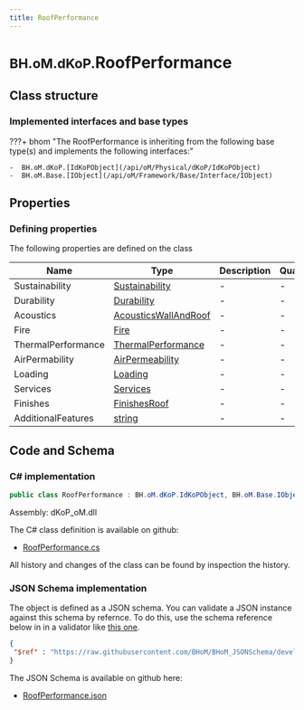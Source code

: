 ```yaml
---
title: RoofPerformance
---
```


# <small>BH.oM.dKoP.</small>**RoofPerformance**



## Class structure

### Implemented interfaces and base types

???+ bhom "The RoofPerformance is inheriting from the following base type(s) and implements the following interfaces:"

    -  BH.oM.dKoP.[IdKoPObject](/api/oM/Physical/dKoP/IdKoPObject)
    -  BH.oM.Base.[IObject](/api/oM/Framework/Base/Interface/IObject)


## Properties



### Defining properties

The following properties are defined on the class

| Name             | Type             | Description      | Quantity         |
|------------------|------------------|------------------|------------------|
| Sustainability | [Sustainability](/api/oM/Physical/dKoP/Performance/Sustainability/Sustainability) | - | - |
| Durability | [Durability](/api/oM/Physical/dKoP/Performance/Durability/Durability) | - | - |
| Acoustics | [AcousticsWallAndRoof](/api/oM/Physical/dKoP/Performance/Acoustics/AcousticsWallAndRoof) | - | - |
| Fire | [Fire](/api/oM/Physical/dKoP/Performance/Fire/Fire) | - | - |
| ThermalPerformance | [ThermalPerformance](/api/oM/Physical/dKoP/Performance/ThermalPerformance/ThermalPerformance) | - | - |
| AirPermability | [AirPermeability](/api/oM/Physical/dKoP/Performance/AirPermeability/AirPermeability) | - | - |
| Loading | [Loading](/api/oM/Physical/dKoP/Performance/Loading/Loading) | - | - |
| Services | [Services](/api/oM/Physical/dKoP/Performance/Services/Services) | - | - |
| Finishes | [FinishesRoof](/api/oM/Physical/dKoP/Performance/Finishes/FinishesRoof) | - | - |
| AdditionalFeatures | [string](https://learn.microsoft.com/en-us/dotnet/api/System.String?view=netstandard-2.0) | - | - |


## Code and Schema

### C# implementation

``` C# title="C#"
public class RoofPerformance : BH.oM.dKoP.IdKoPObject, BH.oM.Base.IObject
```

Assembly: dKoP_oM.dll

The C# class definition is available on github:

- [RoofPerformance.cs](https://github.com/BHoM/dKoP_Toolkit/blob/develop/dKoP_oM/Performance\RoofPerformance.cs)

All history and changes of the class can be found by inspection the history.
### JSON Schema implementation

The object is defined as a JSON schema. You can validate a JSON instance against this schema by refernce. To do this, use the schema reference below in in a validator like [this one](https://www.jsonschemavalidator.net/).

``` json title="JSON Schema"
{
 "$ref" : "https://raw.githubusercontent.com/BHoM/BHoM_JSONSchema/develop/dKoP_oM/RoofPerformance.json"
}
```

The JSON Schema is available on github here:

- [RoofPerformance.json](https://github.com/BHoM/BHoM_JSONSchema/blob/develop/dKoP_oM/RoofPerformance.json)
